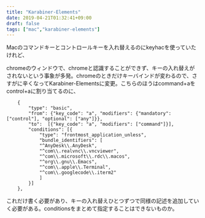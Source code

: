 ```yaml
---
title: "Karabiner-Elements"
date: 2019-04-21T01:32:41+09:00
draft: false
tags: ["mac","karabiner-elements"]
---
```

Macのコマンドキーとコントロールキーを入れ替えるのにkeyhacを使っていたけれど、
<!--more-->
chromeのウィンドウで、chromeと認識することができず、キーの入れ替えがされないという事象が多発。chromeのときだけキーバインドが変わるので、さすがに辛くなってKarabiner-Elementsに変更。こちらのほうはcommand+aをcontrol+aに割り当てるのに、

```
    {
        "type": "basic",
        "from": {"key_code": "a", "modifiers": {"mandatory": ["control"], "optional": ["any"]}},
        "to":  [{"key_code": "a", "modifiers": ["command"]}],
        "conditions": [{
            "type": "frontmost_application_unless",
            "bundle_identifiers": [
        	"^AnyDesk\\.AnyDesk",
        	"^com\\.realvnc\\.vncviewer",
        	"^com\\.microsoft\\.rdc\\.macos",
        	"^org\\.gnu\\.Emacs",
        	"^com\\.apple\\.Terminal",
        	"^com\\.googlecode\\.iterm2"
            ]
        }]
    },
```

これだけ書く必要があり、キーの入れ替えひとつずつで同様の記述を追加していく必要がある。conditionsをまとめて指定することはできないものか。